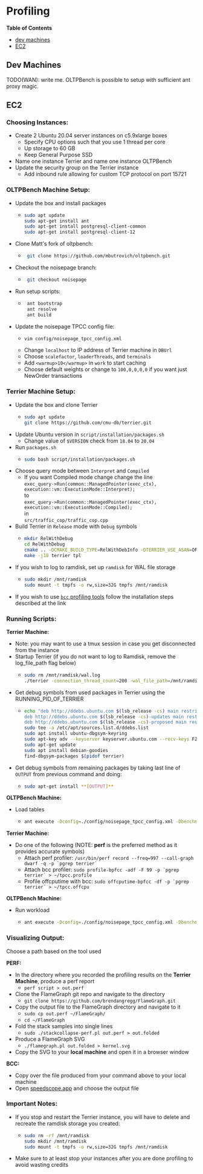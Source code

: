 # Profiling

**Table of Contents**

- [dev machines](#dev-machines)
- [EC2](#ec2)

## Dev Machines

TODO(WAN): write me. OLTPBench is possible to setup with sufficient ant proxy magic.

## EC2

### Choosing Instances:
- Create 2 Ubuntu 20.04 server instances on c5.9xlarge boxes
  - Specify CPU options such that you use 1 thread per core
  - Up storage to 60 GB
  - Keep General Purpose SSD
- Name one instance Terrier and name one instance OLTPBench
- Update the security group on the Terrier instance 
  - Add inbound rule allowing for custom TCP protocol on port 15721

### OLTPBench Machine Setup:
- Update the box and install packages
  - ```bash
    sudo apt update
    sudo apt-get install ant 
    sudo apt-get install postgresql-client-common
    sudo apt-get install postgresql-client-12
    ```
- Clone Matt's fork of oltpbench:
   - ```bash 
      git clone https://github.com/mbutrovich/oltpbench.git
      ```
- Checkout the noisepage branch:
   - ```bash
      git checkout noisepage
      ```
- Run setup scripts:
   - ```bash
      ant bootstrap
      ant resolve
      ant build
      ```
- Update the noisepage TPCC config file:
   - ```bash
     vim config/noisepage_tpcc_config.xml
     ``` 
   - Change `localhost` to IP address of Terrier machine in `DBUrl`
   - Choose `scalefactor`, `loaderThreads`, and `terminals`
   - Add `<warmup>10</warmup>` in `work` to start caching
   - Choose default weights or change to `100,0,0,0,0` if you want just NewOrder transactions

### Terrier Machine Setup:
- Update the box and clone Terrier
   - ```bash
     sudo apt update
     git clone https://github.com/cmu-db/terrier.git
     ```
- Update Ubuntu version in `script/installation/packages.sh`
   - Change value of `$VERSION` check from `18.04` to `20.04`
- Run `packages.sh`
  - ```bash
    sudo bash script/installation/packages.sh
    ```
- Choose query mode between `Interpret` and `Compiled`
  - If you want Compiled mode change change the line  
    ```exec_query->Run(common::ManagedPointer(exec_ctx), execution::vm::ExecutionMode::Interpret);```   
    to  
    ```exec_query->Run(common::ManagedPointer(exec_ctx), execution::vm::ExecutionMode::Compiled);```  
    in  
    `src/traffic_cop/traffic_cop.cpp`
- Build Terrier in `Release` mode with `Debug` symbols
  - ```bash
    mkdir RelWithDebug
    cd RelWithDebug
    cmake .. -DCMAKE_BUILD_TYPE=RelWithDebInfo -DTERRIER_USE_ASAN=OFF -DTERRIER_USE_JEMALLOC=ON
    make -j18 terrier tpl
    ```
- If you wish to log to ramdisk, set up `ramdisk` for WAL file storage
  - ```bash
    sudo mkdir /mnt/ramdisk
    sudo mount -t tmpfs -o rw,size=32G tmpfs /mnt/ramdisk 
    ```
- If you wish to use [`bcc` profiling tools](https://github.com/iovisor/bcc/blob/master/INSTALL.md#ubuntu---binary) follow the installation steps described at the link

### Running Scripts:

**Terrier Machine:**
- Note: you may want to use a tmux session in case you get disconnected from the instance
- Startup Terrier (if you do not want to log to Ramdisk, remove the log_file_path flag below)  
   - ```bash
     sudo rm /mnt/ramdisk/wal.log 
     ./terrier -connection_thread_count=200 -wal_file_path=/mnt/ramdisk/wal.log
     ```
- Get debug symbols from used packages in Terrier using the RUNNING_PID_OF_TERRIER
   - ```bash
     echo "deb http://ddebs.ubuntu.com $(lsb_release -cs) main restricted universe multiverse
     deb http://ddebs.ubuntu.com $(lsb_release -cs)-updates main restricted universe multiverse
     deb http://ddebs.ubuntu.com $(lsb_release -cs)-proposed main restricted universe multiverse" | \
     sudo tee -a /etc/apt/sources.list.d/ddebs.list
     sudo apt install ubuntu-dbgsym-keyring
     sudo apt-key adv --keyserver keyserver.ubuntu.com --recv-keys F2EDC64DC5AEE1F6B9C621F0C8CAB6595FDFF622
     sudo apt-get update
     sudo apt install debian-goodies
     find-dbgsym-packages $(pidof terrier)
     ```
- Get debug symbols from remaining packages by taking last line of `OUTPUT` from previous command and doing:
  - ```bash
    sudo apt-get install **[OUTPUT]**
    ```
**OLTPBench Machine:**
- Load tables
   - ```bash
     ant execute -Dconfig=./config/noisepage_tpcc_config.xml -Dbenchmark=tpcc -Dexecute=false -Dload=true -Dcreate=true -Dextra="-histograms"
     ```
**Terrier Machine:**
- Do one of the following (NOTE: **perf** is the preferred method as it provides accurate symbols)
  - Attach perf profiler: ``/usr/bin/perf record --freq=997 --call-graph dwarf -q -p `pgrep terrier` ``
  - Attach bcc profiler: ``sudo profile-bpfcc -adf -F 99 -p `pgrep terrier` > ~/tpcc.profile``
  - Profile offcputime with bcc: ``sudo offcputime-bpfcc -df -p `pgrep terrier` > ~/tpcc.offcpu``

**OLTPBench Machine:**
- Run workload
   - ```bash
     ant execute -Dconfig=./config/noisepage_tpcc_config.xml -Dbenchmark=tpcc -Dexecute=true -Dload=false -Dcreate=false -Dextra="-histograms"
     ```

### Visualizing Output:

Choose a path based on the tool used

**PERF:**
- In the directory where you recorded the profiling results on the **Terrier Machine**, produce a perf report
  - `perf script > out.perf`
- Clone the FlameGraph git repo and navigate to the directory
  - `git clone https://github.com/brendangregg/FlameGraph.git`
- Copy the output file to the FlameGraph directory and navigate to it
  - `sudo cp out.perf ~/FlameGraph/`
  - `cd ~/FlameGraph`
- Fold the stack samples into single lines
  - `sudo ./stackcollapse-perf.pl out.perf > out.folded`
- Produce a FlameGraph SVG
  - `./flamegraph.pl out.folded > kernel.svg`
- Copy the SVG to your **local machine** and open it in a browser window

**BCC:**
- Copy over the file produced from your command above to your local machine
- Open [speedscope.app](speedscope.app) and choose the output file


### Important Notes:
- If you stop and restart the Terrier instance, you will have to delete and recreate the ramdisk storage you created:
  - ```bash
    sudo rm -rf /mnt/ramdisk
    sudo mkdir /mnt/ramdisk
    sudo mount -t tmpfs -o rw,size=32G tmpfs /mnt/ramdisk 
    ```
- Make sure to at least stop your instances after you are done profiling to avoid wasting credits
